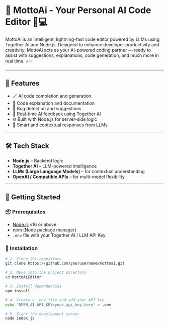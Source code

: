 # 🚀 MottoAi - Your Personal AI Code Editor 🤖💻

MottoAi is an intelligent, lightning-fast code editor powered by LLMs using Together AI and Node.js. Designed to enhance developer productivity and creativity, MottoAi acts as your AI-powered coding partner — ready to assist with suggestions, explanations, code generation, and much more in real time. ⚡✨

---

## 🧠 Features

- 🪄 AI code completion and generation
- 📘 Code explanation and documentation
- 🧪 Bug detection and suggestions
- 🔁 Real-time AI feedback using Together AI
- 🌐 Built with Node.js for server-side logic
- 💬 Smart and contextual responses from LLMs

---

## 🛠 Tech Stack

- **Node.js** – Backend logic
- **Together AI** – LLM-powered intelligence
- **LLMs (Large Language Models)** – for contextual understanding
- **OpenAI / Compatible APIs** – for multi-model flexibility

---

## 🚀 Getting Started

### 📦 Prerequisites

- [Node.js](https://nodejs.org/) v16 or above
- npm (Node package manager)
- `.env` file with your Together AI / LLM API Key

### 🔧 Installation

```bash
# 1. Clone the repository
git clone https://github.com/yourusername/mottoai.git

# 2. Move into the project directory
cd MottoAiEditor

# 3. Install dependencies
npm install

# 4. Create a .env file and add your API key
echo "OPEN_AI_API_KEY=your_api_key_here" > .env

# 5. Start the development server
node index.js
